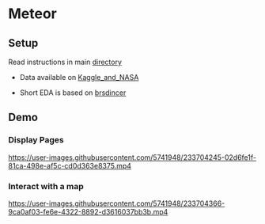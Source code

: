 # Meteor


## Setup
Read instructions in main [directory](https://github.com/BeverlyAb/BevRoss)

- Data available on [Kaggle_and_NASA](https://www.kaggle.com/datasets/nasa/meteorite-landings?resource=download)

- Short EDA is based on [brsdincer](https://www.kaggle.com/code/brsdincer/meteorite-landings-analysis-all-eda-theory)


## Demo
### Display Pages
https://user-images.githubusercontent.com/5741948/233704245-02d6fe1f-81ca-498e-af5c-cd0d363e8375.mp4

### Interact with a map
https://user-images.githubusercontent.com/5741948/233704366-9ca0af03-fe6e-4322-8892-d3616037bb3b.mp4
